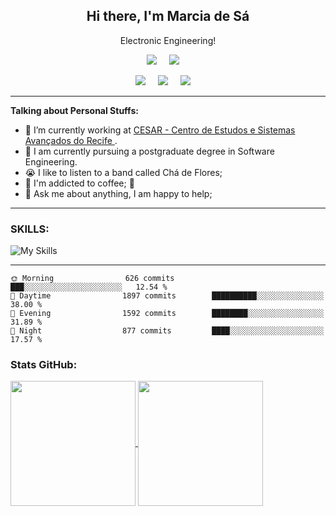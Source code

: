 
 <h2 align="center">Hi there, I'm Marcia de Sá</h2>
  <p align="center">Electronic Engineering!</p>

  <p align='center'>
  <a href="#"><img src="https://img.shields.io/badge/-Git-black?style=flat-square&logo=git" /></a>&nbsp;&nbsp;&nbsp;&nbsp;
  <a href="#"><img src="https://img.shields.io/badge/-GitLab-FCA121?style=flat-square&logo=gitlab"/></a>&nbsp;&nbsp;&nbsp;&nbsp;

</p>

 <p align='center'>
  <a href="https://twitter.com/MarciaMdsds"><img src="https://img.shields.io/badge/twitter-%231DA1F2.svg?&style=for-the-badge&logo=twitter&logoColor=white" /></a>&nbsp;&nbsp;&nbsp;&nbsp;
  <a href="https://www.linkedin.com/in/mdsds/"><img src="https://img.shields.io/badge/linkedin-%230077B5.svg?&style=for-the-badge&logo=linkedin&logoColor=white" /></a>&nbsp;&nbsp;&nbsp;&nbsp;
  <a href="mailto:mss@cesar.org.br?subject=Olá%20Stefany"><img src="https://img.shields.io/badge/gmail-%23D14836.svg?&style=for-the-badge&logo=gmail&logoColor=white" /></a>&nbsp;&nbsp;&nbsp;&nbsp;
</p>
<hr>

**Talking about Personal Stuffs:**

- 💼 I’m currently working at [CESAR - Centro de Estudos e Sistemas Avançados do Recife ](https://www.cesar.org.br/).
- 📝 I am currently pursuing a postgraduate degree in Software Engineering.
- 😭 I like to listen to a band called Chá de Flores;
- 🤔 I'm addicted to coffee; 🌱
- 💬 Ask me about anything, I am happy to help;

<hr>



 ### SKILLS: 
![My Skills](https://skillicons.dev/icons?i=cpp,py,java,vscode,arduino,androidstudio,github,linux,md,raspberrypi&theme=light)
          
          
<hr>
<!--START_SECTION:waka-->

```text
🌞 Morning                626 commits         ███░░░░░░░░░░░░░░░░░░░░░░   12.54 % 
🌆 Daytime                1897 commits        ██████████░░░░░░░░░░░░░░░   38.00 % 
🌃 Evening                1592 commits        ████████░░░░░░░░░░░░░░░░░   31.89 % 
🌙 Night                  877 commits         ████░░░░░░░░░░░░░░░░░░░░░   17.57 % 
```

<!--END_SECTION:waka-->


### Stats GitHub:
<a href="https://github.com/mdsds-elt/github-readme-mdsds-elt">
  <img height=200 align="center" src="https://github-readme-stats.vercel.app/api?username=mdsds-elt" />
</a>
<a href="https://github.com/mdsds-elt/convoychat">
  <img height=200 align="center" src="https://github-readme-stats.vercel.app/api/top-langs?username=mdsds-elt&layout=compact&langs_count=8&card_width=320" />
</a>

          








